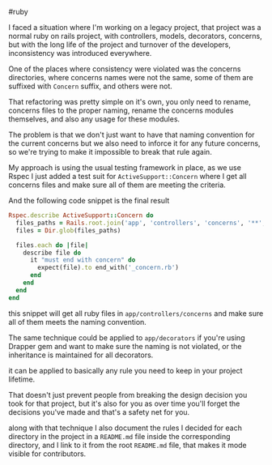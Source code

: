 #ruby

I faced a situation where I'm working on a legacy project, that project was a normal ruby on rails project, with controllers, models, decorators, concerns, but with the long life of the project and turnover of the developers, inconsistency was introduced everywhere.

One of the places where consistency were violated was the concerns directories, where concerns names were not the same, some of them are suffixed with `Concern` suffix, and others were not.

That refactoring was pretty simple on it's own, you only need to rename, concerns files to the proper naming, rename the concerns modules themselves, and also any usage for these modules.

The problem is that we don't just want to have that naming convention for the current concerns but we also need to inforce it for any future concerns, so we're trying to make it impossible to break that rule again.

My approach is using the usual testing framework in place, as we use Rspec I just added a test suit for `ActiveSupport::Concern` where I get all concerns files and make sure all of them are meeting the criteria.

And the following code snippet is the final result

```ruby
Rspec.describe ActiveSupport::Concern do
  files_paths = Rails.root.join('app', 'controllers', 'concerns', '**', '*.rb')
  files = Dir.glob(files_paths)

  files.each do |file|
    describe file do
      it "must end with concern" do
        expect(file).to end_with('_concern.rb')
      end
    end
  end
end
```

this snippet will get all ruby files in `app/controllers/concerns` and make sure all of them meets the naming convention.

The same technique could be applied to `app/decorators` if you're using Drapper gem and want to make sure the naming is not violated, or the inheritance is maintained for all decorators.

it can be applied to basically any rule you need to keep in your project lifetime.

That doesn't just prevent people from breaking the design decision you took for that project, but it's also for you as over time you'll forget the decisions you've made and that's a safety net for you.

along with that technique I also document the rules I decided for each directory in the project in a `README.md` file inside the corresponding directory, and I link to it from the root `README.md` file, that makes it mode visible for contributors.
